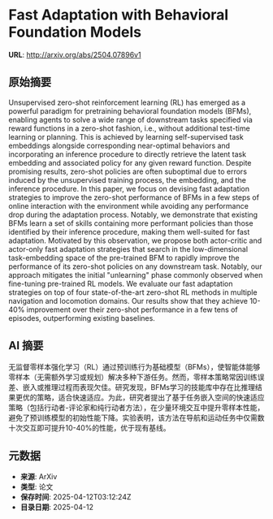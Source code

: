 # Fast Adaptation with Behavioral Foundation Models

**URL**: http://arxiv.org/abs/2504.07896v1

## 原始摘要

Unsupervised zero-shot reinforcement learning (RL) has emerged as a powerful
paradigm for pretraining behavioral foundation models (BFMs), enabling agents
to solve a wide range of downstream tasks specified via reward functions in a
zero-shot fashion, i.e., without additional test-time learning or planning.
This is achieved by learning self-supervised task embeddings alongside
corresponding near-optimal behaviors and incorporating an inference procedure
to directly retrieve the latent task embedding and associated policy for any
given reward function. Despite promising results, zero-shot policies are often
suboptimal due to errors induced by the unsupervised training process, the
embedding, and the inference procedure. In this paper, we focus on devising
fast adaptation strategies to improve the zero-shot performance of BFMs in a
few steps of online interaction with the environment while avoiding any
performance drop during the adaptation process. Notably, we demonstrate that
existing BFMs learn a set of skills containing more performant policies than
those identified by their inference procedure, making them well-suited for fast
adaptation. Motivated by this observation, we propose both actor-critic and
actor-only fast adaptation strategies that search in the low-dimensional
task-embedding space of the pre-trained BFM to rapidly improve the performance
of its zero-shot policies on any downstream task. Notably, our approach
mitigates the initial "unlearning" phase commonly observed when fine-tuning
pre-trained RL models. We evaluate our fast adaptation strategies on top of
four state-of-the-art zero-shot RL methods in multiple navigation and
locomotion domains. Our results show that they achieve 10-40% improvement over
their zero-shot performance in a few tens of episodes, outperforming existing
baselines.


## AI 摘要

无监督零样本强化学习（RL）通过预训练行为基础模型（BFMs），使智能体能够零样本（无需额外学习或规划）解决多种下游任务。然而，零样本策略常因训练误差、嵌入或推理过程而表现欠佳。研究发现，BFMs学习的技能库中存在比推理结果更优的策略，适合快速适应。为此，研究者提出了基于任务嵌入空间的快速适应策略（包括行动者-评论家和纯行动者方法），在少量环境交互中提升零样本性能，避免了预训练模型的初始性能下降。实验表明，该方法在导航和运动任务中仅需数十次交互即可提升10-40%的性能，优于现有基线。

## 元数据

- **来源**: ArXiv
- **类型**: 论文
- **保存时间**: 2025-04-12T03:12:24Z
- **目录日期**: 2025-04-12
